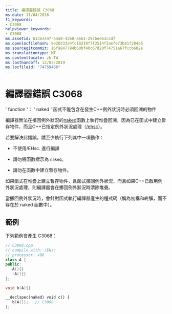 ```yaml
---
title: 編譯器錯誤 C3068
ms.date: 11/04/2016
f1_keywords:
- C3068
helpviewer_keywords:
- C3068
ms.assetid: 613e3447-b4a8-4268-a661-297bed63ccdf
ms.openlocfilehash: 9e20333a4fc18219f7f2514f3aefe73b81f284a6
ms.sourcegitcommit: 16fa847794b60bf40c67d20f74751a67fccb602e
ms.translationtype: MT
ms.contentlocale: zh-TW
ms.lasthandoff: 12/03/2019
ms.locfileid: "74759486"
---
```

# <a name="compiler-error-c3068"></a>編譯器錯誤 C3068

' function '： ' naked ' 函式不能包含在發生C++例外狀況時必須回溯的物件

編譯器無法在擲回例外狀況的[naked](../../cpp/naked-cpp.md)函數上執行堆疊回溯，因為已在函式中建立暫存物件，而且C++已指定例外狀況處理（[/ehsc](../../build/reference/eh-exception-handling-model.md)）。

若要解決此錯誤，請至少執行下列其中一項動作：

- 不使用/EHsc. 進行編譯

- 請勿將函數標示為 `naked`。

- 請勿在函數中建立暫存物件。

如果函式在堆疊上建立暫存物件，且函式擲回例外狀況，而且如果C++已啟用例外狀況處理，則編譯器會在擲回例外狀況時清除堆疊。

當擲回例外狀況時，會針對函式執行編譯器產生的程式碼（稱為初構和終解，而不存在於 naked 函數中）。

## <a name="example"></a>範例

下列範例會產生 C3068：

```cpp
// C3068.cpp
// compile with: /EHsc
// processor: x86
class A {
public:
   A(){}
   ~A(){}
};

void b(A){}

__declspec(naked) void c() {
   b(A());   // C3068
};
```
